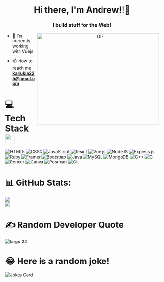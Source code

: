 <h1 align="center">Hi there, I'm Andrew!!👋</h1>
<h3 align="center">I build stuff for the Web! </h3>

<a target="_blank" align="center">
  <img align="right" top="500" height="300" width="400" alt="GIF" src="https://media.giphy.com/media/SWoSkN6DxTszqIKEqv/giphy.gif">
</a>


- 🌱 I’m currently working with Vuejs

- 📫 How to reach me **kariukia225@gmail.com**

# 💻 Tech Stack <img src = "https://media2.giphy.com/media/QssGEmpkyEOhBCb7e1/giphy.gif?cid=ecf05e47a0n3gi1bfqntqmob8g9aid1oyj2wr3ds3mg700bl&rid=giphy.gif" width = 32px>

![HTML5](https://img.shields.io/badge/html5-%23E34F26.svg?style=for-the-badge&logo=html5&logoColor=white)
![CSS3](https://img.shields.io/badge/css3-%231572B6.svg?style=for-the-badge&logo=css3&logoColor=white)
![JavaScript](https://img.shields.io/badge/javascript-%23323330.svg?style=for-the-badge&logo=javascript&logoColor=%23F7DF1E)
![React](https://img.shields.io/badge/react-%2320232a.svg?style=for-the-badge&logo=react&logoColor=%2361DAFB)
![Vue.js](https://img.shields.io/badge/vuejs-%2335495e.svg?style=for-the-badge&logo=vuedotjs&logoColor=%234FC08D)
![NodeJS](https://img.shields.io/badge/node.js-6DA55F?style=for-the-badge&logo=node.js&logoColor=white)
![Express.js](https://img.shields.io/badge/express.js-%23404d59.svg?style=for-the-badge&logo=express&logoColor=%2361DAFB)
![Ruby](https://img.shields.io/badge/ruby-%23CC342D.svg?style=for-the-badge&logo=ruby&logoColor=white)
![Framer](https://img.shields.io/badge/Framer-black?style=for-the-badge&logo=framer&logoColor=blue)
![Bootstrap](https://img.shields.io/badge/bootstrap-%23563D7C.svg?style=for-the-badge&logo=bootstrap&logoColor=white)
![Java](https://img.shields.io/badge/java-%23ED8B00.svg?style=for-the-badge&logo=openjdk&logoColor=white)
![MySQL](https://img.shields.io/badge/mysql-%2300f.svg?style=for-the-badge&logo=mysql&logoColor=white)
![MongoDB](https://img.shields.io/badge/MongoDB-%234ea94b.svg?style=for-the-badge&logo=mongodb&logoColor=white)
![C++](https://img.shields.io/badge/c++-%2300599C.svg?style=for-the-badge&logo=c%2B%2B&logoColor=white)
![C](https://img.shields.io/badge/c-%2300599C.svg?style=for-the-badge&logo=c&logoColor=white)
![Render](https://img.shields.io/badge/Render-%46E3B7.svg?style=for-the-badge&logo=render&logoColor=white)
![Canva](https://img.shields.io/badge/Canva-%2300C4CC.svg?style=for-the-badge&logo=Canva&logoColor=white)
![Postman](https://img.shields.io/badge/Postman-FF6C37?style=for-the-badge&logo=postman&logoColor=white)
![Git](https://img.shields.io/badge/git-%23F05033.svg?style=for-the-badge&logo=git&logoColor=white)

# 📊 GitHub Stats:

![](https://github-readme-streak-stats.herokuapp.com/?user=MuchiriAndrew&theme=dark&hide_border=false)<br/>
![](https://github-readme-stats.vercel.app/api/top-langs/?username=MuchiriAndrew&theme=dark&hide_border=false&include_all_commits=true&count_private=true&layout=compact)

# ✍️ Random Developer Quote
<!-- ![](https://quotes-github-readme.vercel.app/api?type=horizontal&theme=radical) -->
![large-22](https://user-images.githubusercontent.com/121347385/236785944-297c6bad-755b-4849-a366-3710e91f14b7.png)


# 😂 Here is a random joke!
![Jokes Card](https://readme-jokes.vercel.app/api)

